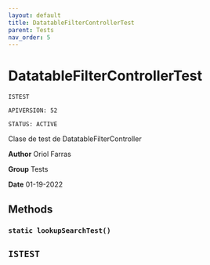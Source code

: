```yaml
---
layout: default
title: DatatableFilterControllerTest
parent: Tests
nav_order: 5
---
```


# DatatableFilterControllerTest

`ISTEST`

`APIVERSION: 52`

`STATUS: ACTIVE`

Clase de test de DatatableFilterController

**Author** Oriol Farras

**Group** Tests

**Date** 01-19-2022

## Methods

### `static lookupSearchTest()`

## `ISTEST`
